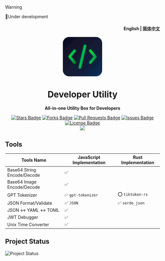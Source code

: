 > [!WARNING]
> 🚧Under development

<h4 align="right"><strong>English</strong> | <a href="./README_CN.md">简体中文</a></h4>
<p align="center">
    <img src=./src-tauri/icons/icon.png width=128/>
</p>
<h1 align="center">Developer Utility</h1>
<p align="center"><strong>All-in-one Utility Box for Developers</strong></p>

<p align="center">
  <a href="https://github.com/AprilNEA/DevUtility/stargazers"><img src="https://img.shields.io/github/stars/AprilNEA/DevUtility" alt="Stars Badge"/></a>
  <a href="https://github.com/AprilNEA/DevUtility/network/members"><img src="https://img.shields.io/github/forks/AprilNEA/DevUtility" alt="Forks Badge"/></a>
  <a href="https://github.com/AprilNEA/DevUtility/pulls"><img src="https://img.shields.io/github/issues-pr/AprilNEA/DevUtility" alt="Pull Requests Badge"/></a>
  <a href="https://github.com/AprilNEA/DevUtility/issues"><img src="https://img.shields.io/github/issues-closed/AprilNEA/DevUtility" alt="Issues Badge"/></a>
  <a href="https://github.com/AprilNEA/DevUtility/blob/main/LICENSE"><img src="https://img.shields.io/github/license/AprilNEA/DevUtility" alt="License Badge"/></a>
  <br/> 
  <img src="https://hits.aprilnea.com/hits?url=https://github.com/AprilNEA/DevUtility" />
</p>


## Tools

| Tools Name                  | JavaScript Implementation          | Rust Implementation             |
| --------------------------- | ---------------------------------- | ------------------------------- |
| Base64 String Encode/Decode | :white_check_mark:                 |                                 |
| Base64 Image Encode/Decode  | :white_check_mark:                 |                                 |
| GPT Tokenizer               | :white_check_mark: `gpt-tokenizer` | :o: `tiktoken-rs`               |
| JSON Format/Validate        | :white_check_mark: `JSON`          | :white_check_mark: `serde_json` |
| JSON ↔ YAML ↔ TOML          | :white_check_mark:                 |                                 |
| JWT Debugger                | :white_check_mark:                 |                                 |
| Unix Time Converter         | :white_check_mark:                 |                                 |

## Project Status

![Project Status](https://repobeats.axiom.co/api/embed/0529cb5e27377848133ad8196106758f6a908472.svg "Repobeats analytics image")

